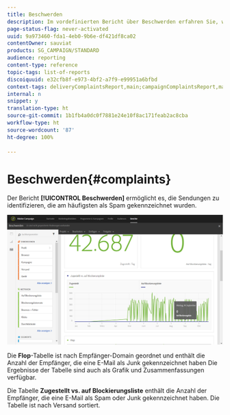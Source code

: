 ```yaml
---
title: Beschwerden
description: Im vordefinierten Bericht über Beschwerden erfahren Sie, wie oft ein Versand als Spam gekennzeichnet wurde.
page-status-flag: never-activated
uuid: 9a973460-fda1-4eb0-9b6e-df421df8ca02
contentOwner: sauviat
products: SG_CAMPAIGN/STANDARD
audience: reporting
content-type: reference
topic-tags: list-of-reports
discoiquuid: e32cfb8f-e973-4bf2-a7f9-e99951a6bfbd
context-tags: deliveryComplaintsReport,main;campaignComplaintsReport,main;programComplaintsReport,main
internal: n
snippet: y
translation-type: ht
source-git-commit: 1b1fb4a0dc0f7881e24e10f8ac171feab2ac8cba
workflow-type: ht
source-wordcount: '87'
ht-degree: 100%

---
```



# Beschwerden{#complaints}

Der Bericht **[!UICONTROL Beschwerden]** ermöglicht es, die Sendungen zu identifizieren, die am häufigsten als Spam gekennzeichnet wurden.

![](assets/delivery_reports_complaints.png)

Die **Flop**-Tabelle ist nach Empfänger-Domain geordnet und enthält die Anzahl der Empfänger, die eine E-Mail als Junk gekennzeichnet haben Die Ergebnisse der Tabelle sind auch als Grafik und Zusammenfassungen verfügbar.

Die Tabelle **Zugestellt vs. auf Blockierungsliste** enthält die Anzahl der Empfänger, die eine E-Mail als Spam oder Junk gekennzeichnet haben. Die Tabelle ist nach Versand sortiert.
